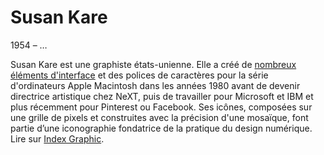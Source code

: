 # Susan Kare

1954 – …

Susan Kare est une graphiste états-unienne. Elle a créé de [nombreux éléments d'interface](http://kare.com/apple-icons/) et des polices de caractères pour la série d'ordinateurs Apple Macintosh dans les années 1980 avant de devenir directrice artistique chez NeXT, puis de travailler pour Microsoft et IBM et plus récemment pour Pinterest ou Facebook. Ses icônes, composées sur une grille de pixels et construites avec la précision d'une mosaïque, font partie d’une iconographie fondatrice de la pratique du design numérique. Lire sur [Index Graphic](https://indexgrafik.fr/susan-kare/).
